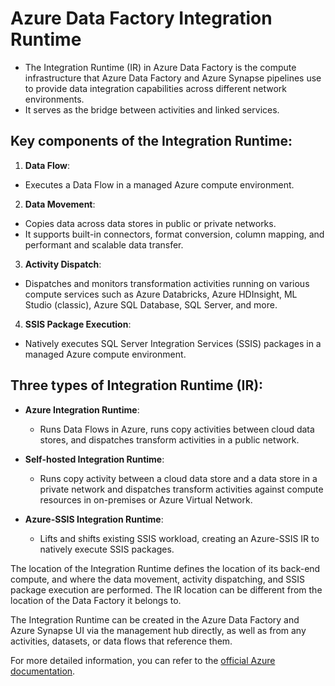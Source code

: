 # Azure Data Factory Integration Runtime

* The Integration Runtime (IR) in Azure Data Factory is the compute infrastructure that Azure Data Factory and Azure Synapse pipelines use to provide data integration capabilities across different network environments.
* It serves as the bridge between activities and linked services.

## Key components of the Integration Runtime:

1. **Data Flow**:
* Executes a Data Flow in a managed Azure compute environment.

2. **Data Movement**:
* Copies data across data stores in public or private networks.
* It supports built-in connectors, format conversion, column mapping, and performant and scalable data transfer.

3. **Activity Dispatch**:
* Dispatches and monitors transformation activities running on various compute services such as Azure Databricks, Azure HDInsight, ML Studio (classic), Azure SQL Database, SQL Server, and more.

4. **SSIS Package Execution**:
* Natively executes SQL Server Integration Services (SSIS) packages in a managed Azure compute environment.

## Three types of Integration Runtime (IR):

- **Azure Integration Runtime**:
  - Runs Data Flows in Azure, runs copy activities between cloud data stores, and dispatches transform activities in a public network.

- **Self-hosted Integration Runtime**:
  - Runs copy activity between a cloud data store and a data store in a private network and dispatches transform activities against compute resources in on-premises or Azure Virtual Network.

- **Azure-SSIS Integration Runtime**:
  - Lifts and shifts existing SSIS workload, creating an Azure-SSIS IR to natively execute SSIS packages.

The location of the Integration Runtime defines the location of its back-end compute, and where the data movement, activity dispatching, and SSIS package execution are performed. The IR location can be different from the location of the Data Factory it belongs to.

The Integration Runtime can be created in the Azure Data Factory and Azure Synapse UI via the management hub directly, as well as from any activities, datasets, or data flows that reference them.

For more detailed information, you can refer to the [official Azure documentation](https://docs.microsoft.com/en-us/azure/data-factory/concepts-integration-runtime).
